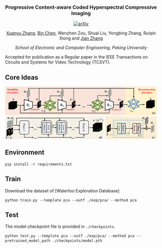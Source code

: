 
<div align="center">
<h3>Progressive Content-aware Coded Hyperspectral Compressive Imaging
</h3>

[![arXiv](https://img.shields.io/badge/arXiv-<Paper>-<COLOR>.svg)](https://arxiv.org/abs/2303.09773)

[Xuanyu Zhang](https://xuanyuzhang21.github.io/), [Bin Chen](https://scholar.google.com/citations?user=aZDNm98AAAAJ&hl=zh-CN&oi=ao), Wenzhen Zou, Shuai Liu, Yongbing Zhang, Ruiqin Xiong and  [Jian Zhang](https://jianzhang.tech/)

*School of Electronic and Computer Engineering, Peking University*
</div>

Accepted for publication as a Regular paper in the IEEE Transactions on Circuits and Systems for Video Technology (TCSVT).

## Core Ideas
![idea](./asserts/PCA-CASSI.png)


## Environment

```shell
pip install -r requirements.txt
```
## Train
Download the dataset of [Waterloo Exploration Database]

```
python train.py --template pca --outf ./exp/pca/ --method pca
```

## Test

The model checkpoint file is provided in `./checkpoints`.
```
python test.py --template pca --outf ./exp/pca/ --method pca --pretrained_model_path ./checkpoints/model.pth
```
